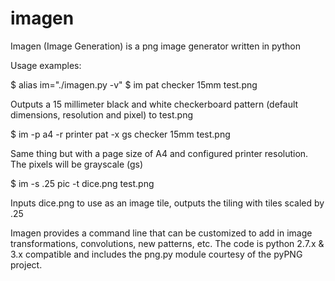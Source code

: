 # imagen
Imagen (Image Generation) is a png image generator written in python

Usage examples:

$ alias im="./imagen.py -v"
$ im pat checker 15mm test.png

Outputs a 15 millimeter black and white checkerboard pattern (default dimensions, resolution and pixel) to test.png

$ im -p a4 -r printer pat -x gs checker 15mm test.png

Same thing but with a page size of A4 and configured printer resolution. The pixels will be grayscale (gs)

$ im -s .25 pic -t dice.png test.png

Inputs dice.png to use as an image tile, outputs the tiling with tiles scaled by .25

Imagen provides a command line that can be customized to add in image transformations, convolutions, new patterns, etc.
The code is python 2.7.x & 3.x compatible and includes the png.py module courtesy of the pyPNG project.

